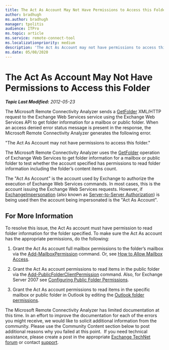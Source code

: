 ```yaml
---
title: The Act As Account May Not Have Permissions to Access this Folder
author: bradhugh
ms.author: bradhugh
manager: tpolitis
audience: ITPro 
ms.topic: article 
ms.service: remote-connect-tool
ms.localizationpriority: medium
description: 'The Act As Account may not have permissions to access this folder.'
ms.date: 05/08/2020
---
```


# The Act As Account May Not Have Permissions to Access this Folder


_**Topic Last Modified:** 2012-05-23_

The Microsoft Remote Connectivity Analyzer sends a [GetFolder](https://go.microsoft.com/fwlink/?linkid=161956) XML/HTTP request to the Exchange Web Services service using the Exchange Web Services API to get folder information for a mailbox or public folder. When an access denied error status message is present in the response, the Microsoft Remote Connectivity Analyzer generates the following error.

"The Act As Account may not have permissions to access this folder."

The Microsoft Remote Connectivity Analyzer uses the [GetFolder](https://go.microsoft.com/fwlink/?linkid=161956) operation of Exchange Web Services to get folder information for a mailbox or public folder to test whether the account specified has permissions to read folder information including the folder’s content items count.

The "Act As Account" is the account used by Exchange to authorize the execution of Exchange Web Services commands. In most cases, this is the account issuing the Exchange Web Services requests. However, if [ExchangeImpersonation](https://go.microsoft.com/fwlink/?linkid=161948) (also known as [Server-to-Server Authorization](https://go.microsoft.com/fwlink/?linkid=161951)) is being used then the account being impersonated is the "Act As Account".

## For More Information

To resolve this issue, the Act As account must have permission to read folder information for the folder specified. To make sure the Act As account has the appropriate permissions, do the following:

1.  Grant the Act As account full mailbox permissions to the folder’s mailbox via the [Add-MailboxPermission](https://go.microsoft.com/fwlink/?linkid=76497) command. Or, see [How to Allow Mailbox Access](https://go.microsoft.com/fwlink/?linkid=76535).

2.  Grant the Act As account permissions to read items in the public folder via the [Add-PublicFolderClientPermission](https://go.microsoft.com/fwlink/?linkid=123666) command. Also, for Exchange Server 2007 see [Configuring Public Folder Permissions](https://go.microsoft.com/fwlink/?linkid=123665).

3.  Grant the Act As account permissions to read items in the specific mailbox or public folder in Outlook by editing the [Outlook folder permissions](https://go.microsoft.com/fwlink/?linkid=86319).

The Microsoft Remote Connectivity Analyzer has limited documentation at this time. In an effort to improve the documentation for each of the errors you might receive, we would like to solicit additional information from the community. Please use the Community Content section below to post additional reasons why you failed at this point.  If you need technical assistance, please create a post in the appropriate [Exchange TechNet forum](https://go.microsoft.com/fwlink/?linkid=73420) or contact [support](https://go.microsoft.com/fwlink/?linkid=8158).
